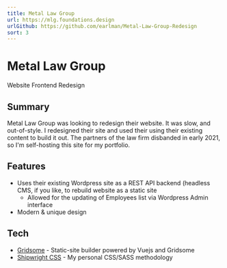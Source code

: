```yaml
---
title: Metal Law Group
url: https://mlg.foundations.design
urlGithub: https://github.com/earlman/Metal-Law-Group-Redesign
sort: 3
---
```


# Metal Law Group

Website Frontend Redesign

## Summary

Metal Law Group was looking to redesign their website. It was slow, and out-of-style. I redesigned their site and used their using their existing content to build it out. The partners of the law firm disbanded in early 2021, so I'm self-hosting this site for my portfolio.

## Features

- Uses their existing Wordpress site as a REST API backend (headless CMS, if you like, to rebuild website as a static site
  - Allowed for the updating of Employees list via Wordpress Admin interface
- Modern & unique design

## Tech

- [Gridsome](https://gridsome.org/) - Static-site builder powered by Vuejs and Gridsome
- [Shipwright CSS](../../work/shipwright-css) - My personal CSS/SASS methodology
